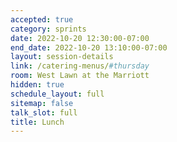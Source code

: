 ```yaml
---
accepted: true
category: sprints
date: 2022-10-20 12:30:00-07:00
end_date: 2022-10-20 13:10:00-07:00
layout: session-details
link: /catering-menus/#thursday
room: West Lawn at the Marriott
hidden: true
schedule_layout: full
sitemap: false
talk_slot: full
title: Lunch
---
```

